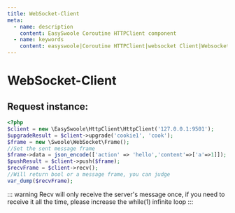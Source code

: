 ```yaml
---
title: WebSocket-Client
meta:
  - name: description
    content: EasySwoole Coroutine HTTPClient component
  - name: keywords
    content: easyswoole|Coroutine HTTPClient|websocket Client|Websocket client
---
```

# WebSocket-Client

## Request instance:
````php
<?php
$client = new \EasySwoole\HttpClient\HttpClient('127.0.0.1:9501');
$upgradeResult = $client->upgrade('cookie1', 'cook');
$frame = new \Swoole\WebSocket\Frame();
//Set the sent message frame
$frame->data = json_encode(['action' => 'hello','content'=>['a'=>1]]);
$pushResult = $client->push($frame);
$recvFrame = $client->recv();
//Will return bool or a message frame, you can judge
var_dump($recvFrame);
````

::: warning 
 Recv will only receive the server's message once, if you need to receive it all the time, please increase the while(1) infinite loop
:::

